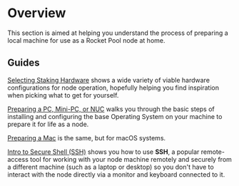 # Overview

This section is aimed at helping you understand the process of preparing a local machine for use as a Rocket Pool node at home.

## Guides

[Selecting Staking Hardware](./hardware) shows a wide variety of viable hardware configurations for node operation, hopefully helping you find inspiration when picking what to get for yourself.

[Preparing a PC, Mini-PC, or NUC](./prepare-pc) walks you through the basic steps of installing and configuring the base Operating System on your machine to prepare it for life as a node.

[Preparing a Mac](./prepare-mac) is the same, but for macOS systems.

[Intro to Secure Shell (SSH)](../ssh) shows you how to use **SSH**, a popular remote-access tool for working with your node machine remotely and securely from a different machine (such as a laptop or desktop) so you don't have to interact with the node directly via a monitor and keyboard connected to it.
